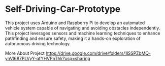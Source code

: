 # Self-Driving-Car-Prototype
This project uses Arduino and Raspberry Pi to develop an automated vehicle system capable of navigating and avoiding obstacles independently. This project leverages sensors and machine learning techniques to enhance pathfinding and ensure safety, making it a hands-on exploration of autonomous driving technology.

More About Project 
https://drive.google.com/drive/folders/1ISSPZbMQ-ynVl687PLVyY-qfYHVPnThk?usp=sharing
